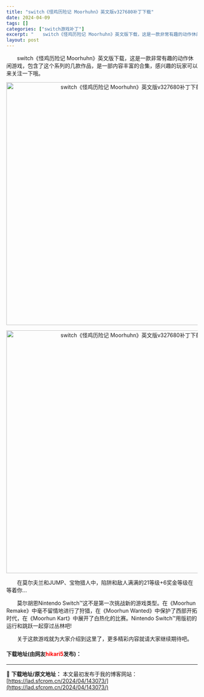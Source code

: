 ```yaml
---
title: "switch《怪鸡历险记 Moorhuhn》英文版v327680补丁下载"
date: 2024-04-09
tags: []
categories: ["switch游戏补丁"]
excerpt: "　　switch《怪鸡历险记 Moorhuhn》英文版下载，这是一款非常有趣的动作休闲游戏，包含了这个系列的几款作品，是一部内容丰富的合集，感兴趣的玩家可以来关注一下哦。 　　在莫尔夫兰和JUMP、宝物猎人中，陷阱和敌人满满的21等级+6奖金等级在等着你&hellip; 　　莫尔胡恩Nintendo&hellip;"
layout: post
---
```


 <p>　　switch《怪鸡历险记 Moorhuhn》英文版下载，这是一款非常有趣的动作休闲游戏，包含了这个系列的几款作品，是一部内容丰富的合集，感兴趣的玩家可以来关注一下哦。</p> <p align="center"><img align="" border="0" src="https://www.2023game.com/d/file/p/2021/12-18/bd0b25f8aac3d1b5a8adcb111eed3762.jpg" width="640" alt="switch《怪鸡历险记 Moorhuhn》英文版v327680补丁下载" /></p> <p align="center"><img align="" border="0" src="https://www.2023game.com/d/file/p/2021/12-18/3b62dc7bbdff21b512676b8c23fe1032.jpg" width="640" alt="switch《怪鸡历险记 Moorhuhn》英文版v327680补丁下载" /></p> <p>　　在莫尔夫兰和JUMP、宝物猎人中，陷阱和敌人满满的21等级+6奖金等级在等着你&hellip;</p> <p>　　莫尔胡恩Nintendo Switch&trade;这不是第一次挑战新的游戏类型。在《Moorhun Remake》中毫不留情地进行了狩猎，在《Moorhun Wanted》中保护了西部开拓时代，在《Moorhun Kart》中展开了白热化的比赛。Nintendo Switch&trade;用版初的运行和跳跃一起穿过丛林吧!</p> <p>　　关于这款游戏就为大家介绍到这里了，更多精彩内容就请大家继续期待吧。</p> <p><h4>下载地址(由网友<font color="red">hikari5</font>发布)：</h4></p> 

---
📖 **下载地址/原文地址：** 本文最初发布于我的博客网站：[https://lad.sfcrom.cn/2024/04/143073/](https://lad.sfcrom.cn/2024/04/143073/)
